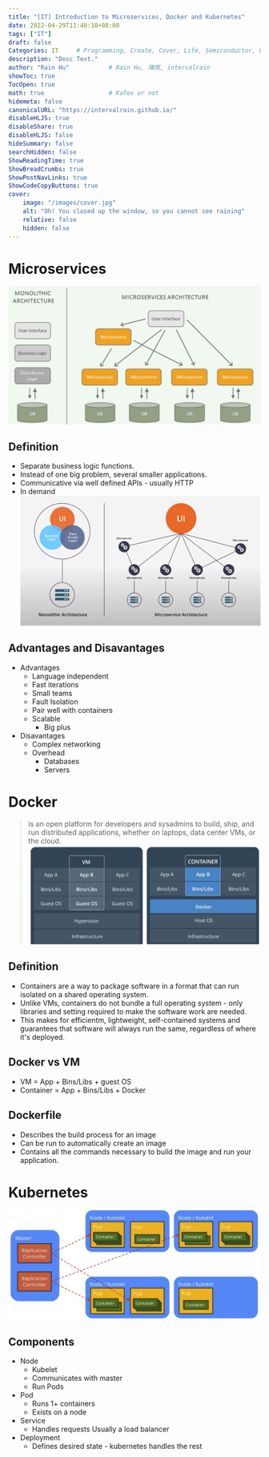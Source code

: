 ```yaml
---
title: "[IT] Introduction to Microservices, Docker and Kubernetes"
date: 2022-04-29T11:40:10+08:00
tags: ["IT"]
draft: false
Categories: IT     # Programming, Create, Cover, Life, Semiconductor, Leetcode, Logic Design, Daily, OS, CS50, CA
description: "Desc Text."                     
author: "Rain Hu"           # Rain Hu, 陣雨, intervalrain
showToc: true
TocOpen: true
math: true                  # KaTex or not
hidemeta: false
canonicalURL: "https://intervalrain.github.io/"
disableHLJS: true
disableShare: true
disableHLJS: false
hideSummary: false
searchHidden: false
ShowReadingTime: true
ShowBreadCrumbs: true
ShowPostNavLinks: true
ShowCodeCopyButtons: true
cover:
    image: "/images/cover.jpg"
    alt: "Oh! You closed up the window, so you cannot see raining"
    relative: false
    hidden: false
---
```

# Microservices
![microservice](/images/IT/microservices.png)
## Definition
+ Separate business logic functions.
+ Instead of one big problem, several smaller applications.
+ Communicative via well defined APIs - usually HTTP
+ In demand
![microservice2](/images/IT/microservices2.png)
## Advantages and Disavantages
+ Advantages
    + Language independent
    + Fast iterations
    + Small teams
    + Fault Isolation
    + Pair well with containers
    + Scalable
        + Big plus
+ Disavantages
    + Complex networking
    + Overhead
        + Databases
        + Servers
# Docker
> is an open platform for developers and sysadmins to build, ship, and run distributed applications, whether on laptops, data center VMs, or the cloud.
![docker](/images/IT/docker.png)
## Definition
+ Containers are a way to package software in a format that can run isolated on a shared operating system.
+ Unlike VMs, containers do not bundle a full operating system - only libraries and setting required to make the software work are needed.
+ This makes for efficientm, lightweight, self-contained systems and guarantees that software will always run the same, regardless of where it's deployed.

## Docker vs VM
+ VM = App + Bins/Libs + guest OS
+ Container = App + Bins/Libs + Docker

## Dockerfile
+ Describes the build process for an image
+ Can be run to automatically create an image
+ Contains all the commands necessary to build the image and run your application.

# Kubernetes
![kubernetes](/images/IT/kubernetes.png)
## Components
+ Node
    + Kubelet
    + Communicates with master
    + Run Pods
+ Pod
    + Runs 1+ containers
    + Exists on a node
+ Service
    + Handles requests
    Usually a load balancer
+ Deployment
    + Defines desired state - kubernetes handles the rest


